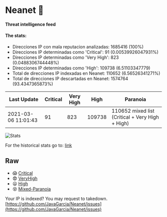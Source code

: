 # Neanet :hocho:
#### Threat intelligence feed
#### The stats:

- Direcciones IP con mala reputacion analizadas: 1685416 (100%)
- Direcciones IP determinadas como 'Critical':  91 (0.00539926047931%)
- Direcciones IP determinadas como 'Very High':  823 (0.0488306744448%)
- Direcciones IP determinadas como 'High':  109738 (6.51103347779)
- Total de direcciones IP indexadas en Neanet:  110652 (6.56526341271%)
- Total de direcciones IP descartadas en Neanet:  1574764 (93.4347365873%)

| Last Update | Critical | Very High | High | Paranoia |
| --- | --- | --- | --- | --- |
| 2021-03-06 11:01:43 | 91 | 823 | 109738 | 110652 mixed list (Critical + Very High + High)|

![Stats](https://docs.google.com/spreadsheets/d/e/2PACX-1vSnaNMIXVabIpDJjufMlzH7poXnshF3mgd8Is1g9ytUEzVsP5my4Trn8f-xkoLLQ38xpL3HtmUexLo6/pubchart?oid=501124687&format=image)

For the historical stats go to: [link](/stats.csv)
## Raw
- :scream: [Critical](https://raw.githubusercontent.com/JavaGarcia/Neanet/master/blacklists/neanet_critical.txt)
- :fearful: [VeryHigh](https://raw.githubusercontent.com/JavaGarcia/Neanet/master/blacklists/neanet_veryHigh.txtt)
- :frowning: [High](https://raw.githubusercontent.com/JavaGarcia/Neanet/master/blacklists/neanet_high.txt)
- :dizzy_face: [Mixed-Paranoia](https://raw.githubusercontent.com/JavaGarcia/Neanet/master/blacklists/neanet_all.txt)


Your IP is indexed? You may request to takedown. [https://github.com/JavaGarcia/Neanet/issues](https://github.com/JavaGarcia/Neanet/issues)

























































































































































































































































































































































































































































































































































































































































































































































































































































































































































































































































































































































































































































































































































































































































































































































































































































































































































































































































































































































































































































































































































































































































































































































































































































































































































































































































































































































































































































































































































































































































































































































































































































































































































































































































































































































































































































































































































































































































































































































































































































































































































































































































































































































































































































































































































































































































































































































































































































